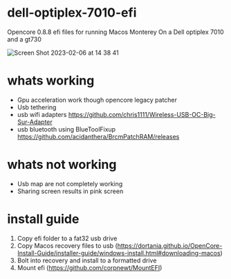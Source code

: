 # dell-optiplex-7010-efi
Opencore 0.8.8 efi files for running Macos Monterey
On a Dell optiplex 7010 and a gt730


![Screen Shot 2023-02-06 at 14 38 41](https://user-images.githubusercontent.com/82539917/217002950-1af17a5c-9f85-4214-883b-5bdbdfbcdf13.png)



# whats working
- Gpu acceleration work though opencore legacy patcher 
- Usb tethering 
- usb wifi adapters https://github.com/chris1111/Wireless-USB-OC-Big-Sur-Adapter
- usb bluetooth using BlueToolFixup https://github.com/acidanthera/BrcmPatchRAM/releases


# whats not working
- Usb map are not completely working
- Sharing screen results in pink screen


# install guide
1. Copy efi folder to a fat32 usb drive
2. Copy Macos recovery files to usb (https://dortania.github.io/OpenCore-Install-Guide/installer-guide/windows-install.html#downloading-macos)
3. Bolt into recovery and install to a formatted drive
4. Mount efi (https://github.com/corpnewt/MountEFI)
